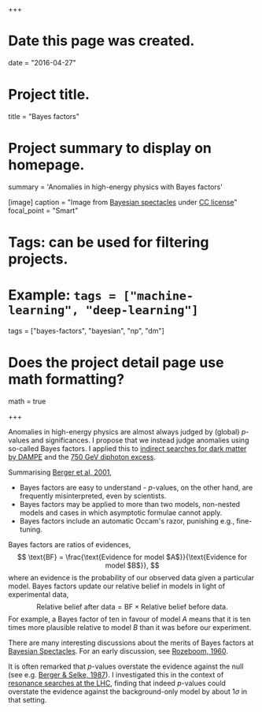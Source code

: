 +++
# Date this page was created.
date = "2016-04-27"

# Project title.
title = "Bayes factors"

# Project summary to display on homepage.
summary = 'Anomalies in high-energy physics with Bayes factors'

[image]
  caption = "Image from [Bayesian spectacles](https://www.bayesianspectacles.org/library/) under [CC license](https://creativecommons.org/licenses/by-sa/2.0/)"
  focal_point = "Smart"

# Tags: can be used for filtering projects.
# Example: `tags = ["machine-learning", "deep-learning"]`
tags = ["bayes-factors", "bayesian", "np", "dm"]

# Does the project detail page use math formatting?
math = true

+++

Anomalies in high-energy physics are almost always judged by (global) $p$-values and significances. I propose that we instead judge anomalies using so-called Bayes factors. I applied this to [indirect searches for dark matter by DAMPE](/publication/dampe_significance) and the [750 GeV diphoton excess](/publication/diphoton).

Summarising [Berger et al, 2001](http://www.jstor.org/stable/4356165?seq=1#page_scan_tab_contents),

+ Bayes factors are easy to understand - $p$-values, on the other hand, are frequently misinterpreted, even by scientists.
+ Bayes factors may be applied to more than two models, non-nested models and cases in which asymptotic formulae cannot apply.
+ Bayes factors include an automatic Occam's razor, punishing e.g., fine-tuning.

Bayes factors are ratios of evidences,
$$
\text{BF} = \frac{\text{Evidence for model $A$}}{\text{Evidence for model $B$}},
$$
where an evidence is the probability of our observed data given a particular model. Bayes factors
update our relative belief in models in light of experimental data,
$$
\text{Relative belief after data} = \text{BF} \times \text{Relative belief before data}.
$$
For example, a Bayes factor of ten in favour of model $A$ means that it is ten times more
plausible relative to model $B$ than it was before our experiment.

There are many interesting discussions about the merits of Bayes factors at [Bayesian Spectacles](https://www.bayesianspectacles.org/). For an early discussion, see [Rozeboom, 1960](stats.org.uk/statistical-inference/Rozeboom1960.pdf).

It is often remarked that $p$-values overstate the evidence against the null (see e.g. [Berger & Selke, 1987](https://amstat.tandfonline.com/doi/abs/10.1080/01621459.1987.10478397)). I investigated this in the context of [resonance searches at the LHC](/publication/bayes_vs_freq), finding that indeed $p$-values could overstate the evidence against the background-only model by about $1\sigma$ in that setting.
